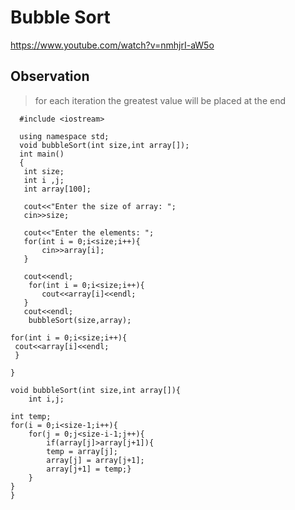 # Bubble Sort

https://www.youtube.com/watch?v=nmhjrI-aW5o


## Observation 

>  for each iteration the greatest value will be placed at the end

      #include <iostream>

      using namespace std;
      void bubbleSort(int size,int array[]);
      int main()
      {
       int size;
       int i ,j;
       int array[100];

       cout<<"Enter the size of array: ";
       cin>>size;

       cout<<"Enter the elements: ";
       for(int i = 0;i<size;i++){
           cin>>array[i];
       }

       cout<<endl;
        for(int i = 0;i<size;i++){
           cout<<array[i]<<endl;
       }
       cout<<endl;
        bubbleSort(size,array);
 
    for(int i = 0;i<size;i++){
     cout<<array[i]<<endl;
     }

    }

    void bubbleSort(int size,int array[]){
        int i,j;
    
    int temp;
    for(i = 0;i<size-1;i++){
        for(j = 0;j<size-i-1;j++){
            if(array[j]>array[j+1]){
            temp = array[j];
            array[j] = array[j+1];
            array[j+1] = temp;}
        }
    }
    }
